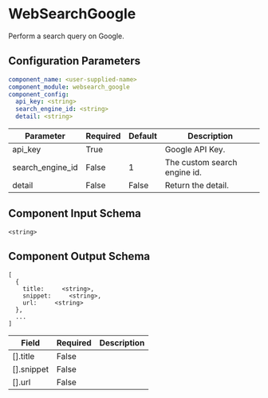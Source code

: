 # WebSearchGoogle

Perform a search query on Google.

## Configuration Parameters

```yaml
component_name: <user-supplied-name>
component_module: websearch_google
component_config:
  api_key: <string>
  search_engine_id: <string>
  detail: <string>
```

| Parameter | Required | Default | Description |
| --- | --- | --- | --- |
| api_key | True |  | Google API Key. |
| search_engine_id | False | 1 | The custom search engine id. |
| detail | False | False | Return the detail. |


## Component Input Schema

```
<string>
```


## Component Output Schema

```
[
  {
    title:     <string>,
    snippet:     <string>,
    url:     <string>
  },
  ...
]
```
| Field | Required | Description |
| --- | --- | --- |
| [].title | False |  |
| [].snippet | False |  |
| [].url | False |  |
